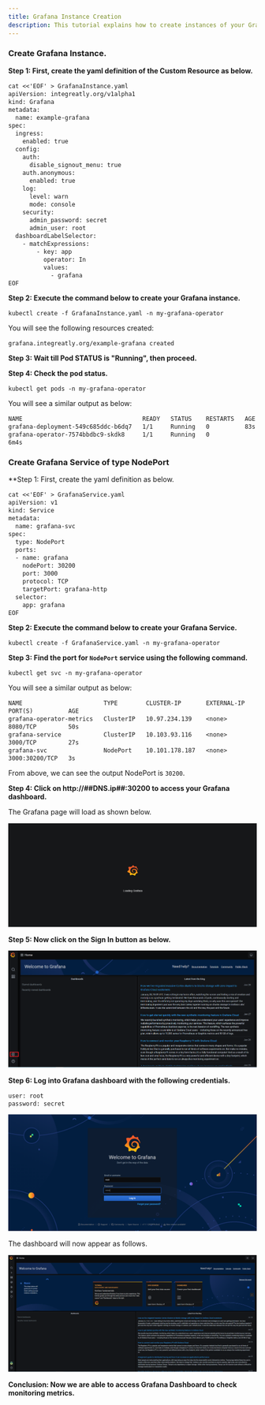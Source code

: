 ```yaml
---
title: Grafana Instance Creation 
description: This tutorial explains how to create instances of your Grafana Operator
---
```


###  Create Grafana Instance.

**Step 1: First, create the yaml definition of the Custom Resource as below.**

```execute
cat <<'EOF' > GrafanaInstance.yaml
apiVersion: integreatly.org/v1alpha1
kind: Grafana
metadata:
  name: example-grafana
spec:
  ingress:
    enabled: true
  config:
    auth:
      disable_signout_menu: true
    auth.anonymous:
      enabled: true
    log:
      level: warn
      mode: console
    security:
      admin_password: secret
      admin_user: root
  dashboardLabelSelector:
    - matchExpressions:
        - key: app
          operator: In
          values:
            - grafana
EOF
```

**Step 2: Execute the command below to create your Grafana instance.**

```execute
kubectl create -f GrafanaInstance.yaml -n my-grafana-operator
```
You will see the following resources created:

```output
grafana.integreatly.org/example-grafana created
```

**Step 3: Wait till Pod STATUS is "Running", then proceed.**


**Step 4: Check the pod status.**

```execute
kubectl get pods -n my-grafana-operator
```

You will see a similar output as below:

```
NAME                                  READY   STATUS    RESTARTS   AGE
grafana-deployment-549c685ddc-b6dq7   1/1     Running   0          83s
grafana-operator-7574bbdbc9-skdk8     1/1     Running   0          6m4s
```

### Create Grafana Service of type NodePort 


**Step 1: First, create the yaml definition as below.

```execute
cat <<'EOF' > GrafanaService.yaml
apiVersion: v1
kind: Service
metadata:
  name: grafana-svc
spec:
  type: NodePort
  ports:
  - name: grafana
    nodePort: 30200
    port: 3000
    protocol: TCP
    targetPort: grafana-http
  selector:
    app: grafana
EOF
```

**Step 2: Execute the command below to create your Grafana Service.**

```execute
kubectl create -f GrafanaService.yaml -n my-grafana-operator
```

**Step 3: Find the port for `NodePort` service using the following command.**

```execute
kubectl get svc -n my-grafana-operator
```

You will see a similar output as below:

```
NAME                       TYPE        CLUSTER-IP       EXTERNAL-IP   PORT(S)          AGE
grafana-operator-metrics   ClusterIP   10.97.234.139    <none>        8080/TCP         50s
grafana-service            ClusterIP   10.103.93.116    <none>        3000/TCP         27s
grafana-svc                NodePort    10.101.178.187   <none>        3000:30200/TCP   3s
```

From above, we can see the output NodePort is `30200`.

**Step 4: Click on http://##DNS.ip##:30200 to access your Grafana dashboard.** 


The Grafana page will load as shown below. 

![](_images/load.png)

**Step 5: Now click on the Sign In button as below.**


![](_images/signin.png)


**Step 6: Log into Grafana dashboard with the following credentials.**

```
user: root
password: secret
```

![](_images/login.png)

The dashboard will now appear as follows.

![](_images/dashboard.png)


**Conclusion: Now we are able to access Grafana Dashboard to check monitoring metrics.**
